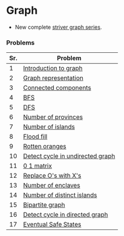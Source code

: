 # Graph

-   New complete [striver graph series](https://www.youtube.com/playlist?list=PLgUwDviBIf0oE3gA41TKO2H5bHpPd7fzn).

### Problems

| Sr. | Problem                                                          |
| --- | ---------------------------------------------------------------- |
| 1   | [Introduction to graph](./1_introduction.md)                     |
| 2   | [Graph representation](./2_graph_representation.md)              |
| 3   | [Connected components](./3_connected_components.md)              |
| 4   | [BFS](./4_bfs.md)                                                |
| 5   | [DFS](./5_dfs.md)                                                |
| 6   | [Number of provinces](./6_number_of_provinces.md)                |
| 7   | [Number of islands](./7_number_of_islands.md)                    |
| 8   | [Flood fill](./8_flood_fill.md)                                  |
| 9   | [Rotten oranges](./9_rotten_oranges.md)                          |
| 10  | [Detect cycle in undirected graph](./10_detect_cycle.md)         |
| 11  | [0 1 matrix](./11_0_1_matrix.md)                                 |
| 12  | [Replace O's with X's](./12_replace_Os_with_Xs.md)               |
| 13  | [Number of enclaves](./13_number_of_enclaves.md)                 |
| 14  | [Number of distinct islands](./14_number_of_distinct_islands.md) |
| 15  | [Bipartite graph](./15_bipartite_graph.md)                       |
| 16  | [Detect cycle in directed graph](./16_detect_cycle_directed.md)  |
| 17  | [Eventual Safe States](./17_eventual_safe_state.md)              |
